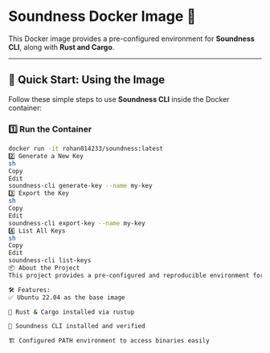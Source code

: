 # Soundness Docker Image 🚀  

This Docker image provides a pre-configured environment for **Soundness CLI**, along with **Rust and Cargo**.  

---

## 🔹 Quick Start: Using the Image  

Follow these simple steps to use **Soundness CLI** inside the Docker container:  

### 1️⃣ Run the Container  
```sh
docker run -it rohan014233/soundness:latest
2️⃣ Generate a New Key
sh
Copy
Edit
soundness-cli generate-key --name my-key
3️⃣ Export the Key
sh
Copy
Edit
soundness-cli export-key --name my-key
4️⃣ List All Keys
sh
Copy
Edit
soundness-cli list-keys
📦 About the Project
This project provides a pre-configured and reproducible environment for working with Soundness CLI in Docker.

🛠 Features:
✅ Ubuntu 22.04 as the base image

🔗 Rust & Cargo installed via rustup

🔨 Soundness CLI installed and verified

🏗 Configured PATH environment to access binaries easily
